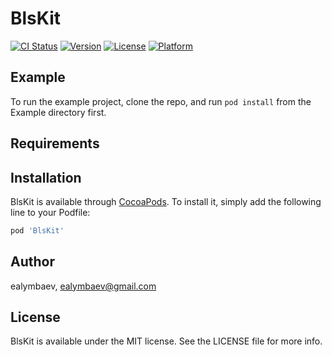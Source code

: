 # BlsKit

[![CI Status](https://img.shields.io/travis/ealymbaev/BlsKit.svg?style=flat)](https://travis-ci.org/ealymbaev/BlsKit)
[![Version](https://img.shields.io/cocoapods/v/BlsKit.svg?style=flat)](https://cocoapods.org/pods/BlsKit)
[![License](https://img.shields.io/cocoapods/l/BlsKit.svg?style=flat)](https://cocoapods.org/pods/BlsKit)
[![Platform](https://img.shields.io/cocoapods/p/BlsKit.svg?style=flat)](https://cocoapods.org/pods/BlsKit)

## Example

To run the example project, clone the repo, and run `pod install` from the Example directory first.

## Requirements

## Installation

BlsKit is available through [CocoaPods](https://cocoapods.org). To install
it, simply add the following line to your Podfile:

```ruby
pod 'BlsKit'
```

## Author

ealymbaev, ealymbaev@gmail.com

## License

BlsKit is available under the MIT license. See the LICENSE file for more info.
